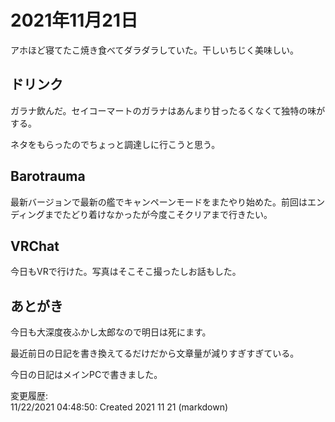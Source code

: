 # 2021年11月21日

アホほど寝てたこ焼き食べてダラダラしていた。干しいちじく美味しい。

## ドリンク

ガラナ飲んだ。セイコーマートのガラナはあんまり甘ったるくなくて独特の味がする。

ネタをもらったのでちょっと調達しに行こうと思う。

## Barotrauma

最新バージョンで最新の艦でキャンペーンモードをまたやり始めた。前回はエンディングまでたどり着けなかったが今度こそクリアまで行きたい。

## VRChat

今日もVRで行けた。写真はそこそこ撮ったしお話もした。

## あとがき

今日も大深度夜ふかし太郎なので明日は死にます。

最近前日の日記を書き換えてるだけだから文章量が減りすぎすぎている。

今日の日記はメインPCで書きました。

変更履歴:  
11/22/2021 04:48:50: Created 2021 11 21 (markdown)  
